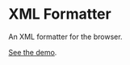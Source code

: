 # XML Formatter
An XML formatter for the browser.

[See the demo](http://gilessmart.github.io/xml-formatter).
